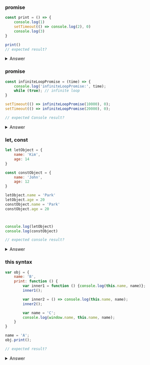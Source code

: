
### promise 

```javascript
const print = () => {
    console.log(1)
    setTimeout(() => console.log(2), 0)
    console.log(3)
}

print()
// expected result?
```
<details>
<summary>Answer</summary>

```javascript
1
3
2
```
</details>

### promise

```javascript
const infiniteLoopPromise = (time) => {
    console.log('infiniteLoopPromise:', time);
    while (true); // infinite loop
}

setTimeout(() => infiniteLoopPromise(10000), 0);
setTimeout(() => infiniteLoopPromise(20000), 0);

// expected Console result?
```

<details>
<summary>Answer</summary>

```javascript
infiniteLoopPromise: 10000
```
</details>

### let, const

```javascript
let letObject = {
    name: 'Kim',
    age: 14
}

const constObject = {
    name: 'John',
    age: 12
}

letObject.name = 'Park'
letObject.age = 20
constObject.name = 'Park'
constObject.age = 20



console.log(letObject)
console.log(constObject)

// expected console result?
```

<details>
<summary>Answer</summary>

```text
{name: 'Park', age: 20}
{name: 'Park', age: 20}
```
</details>

### this syntax 

```JavaScript
var obj = {
    name: 'B',
    print: function () {
        var inner1 = function () {console.log(this.name, name)};
        inner1();

        var inner2 = () => console.log(this.name, name);
        inner2();

        var name = 'C';
        console.log(window.name, this.name, name);
    }
}

name = 'A';
obj.print();

// expected result?
```

<details>
<summary>Answer</summary>

```text
A undefined
B undefined
A B C
```
</details>